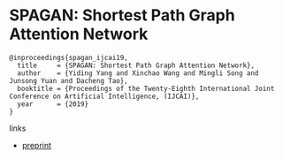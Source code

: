 # SPAGAN: Shortest Path Graph Attention Network

```
@inproceedings{spagan_ijcai19,
  title     = {SPAGAN: Shortest Path Graph Attention Network},
  author    = {Yiding Yang and Xinchao Wang and Mingli Song and Junsong Yuan and Dacheng Tao},
  booktitle = {Proceedings of the Twenty-Eighth International Joint Conference on Artificial Intelligence, (IJCAI)},            
  year      = {2019}
}
```

links
- [preprint](https://cse.buffalo.edu/~jsyuan/papers/2019/SPAGAN_Shortest_Path_Graph_Attention_Network.pdf)

